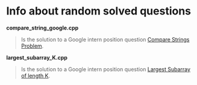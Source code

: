 # Info about random solved questions

**compare_string_google.cpp**
> Is the solution to a Google intern position question [Compare Strings Problem](https://leetcode.com/discuss/interview-question/352458/). 

**largest_subarray_K.cpp** 
> Is the solution to a Google intern position question [Largest Subarray of length K](https://leetcode.com/discuss/interview-question/352459/).
